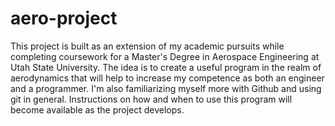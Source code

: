 # aero-project

This project is built as an extension of my academic pursuits while completing coursework for a Master's Degree in Aerospace Engineering at Utah State University. The idea is to create a useful program in the realm of aerodynamics that will help to increase my competence as both an engineer and a programmer. I'm also familiarizing myself more with Github and using git in general. Instructions on how and when to use this program will become available as the project develops.
